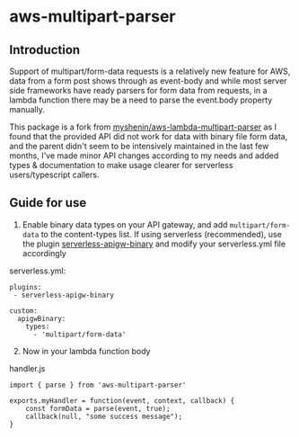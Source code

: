 # aws-multipart-parser

## Introduction

Support of multipart/form-data requests is a relatively new feature for AWS, data from a form post shows through as event-body and while most server side frameworks have ready parsers for form data from requests, in a lambda function there may be a need to parse the event.body property manually.

This package is a fork from [myshenin/aws-lambda-multipart-parser](https://github.com/myshenin/aws-lambda-multipart-parser) as I found that the provided API did not work for data with binary file form data, and the parent didn't seem to be intensively maintained in the last few months, I've made minor API changes according to my needs and added types & documentation to make usage clearer for serverless users/typescript callers.

## Guide for use

1. Enable binary data types on your API gateway, and add `multipart/form-data` to the content-types list. If using serverless (recommended), use the plugin [serverless-apigw-binary](https://github.com/maciejtreder/serverless-apigw-binary) and modify your serverless.yml file accordingly

serverless.yml:

```
plugins:
 - serverless-apigw-binary

custom:
  apigwBinary:
    types:
      - 'multipart/form-data'
```

2. Now in your lambda function body

handler.js

```
import { parse } from 'aws-multipart-parser'

exports.myHandler = function(event, context, callback) {
    const formData = parse(event, true);
    callback(null, "some success message");
}
```
